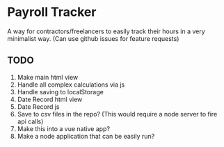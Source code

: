 # Payroll Tracker
A way for contractors/freelancers to easily track their hours in a very minimalist way. (Can use github issues for feature requests)

## TODO

1. Make main html view
1. Handle all complex calculations via js
1. Handle saving to localStorage
1. Date Record html view
1. Date Record js
1. Save to csv files in the repo? (This would require a node server to fire api calls)
1. Make this into a vue native app?
1. Make a node application that can be easily run?
